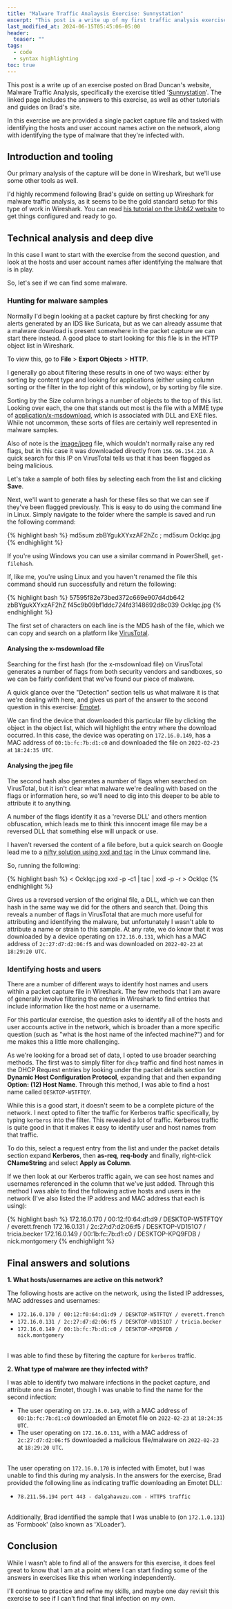 ```yaml
---
title: "Malware Traffic Analaysis Exercise: Sunnystation"
excerpt: "This post is a write up of my first traffic analysis exercise from Brad Duncan's website, Malware Traffic Analysis, titled 'Sunnystation'."
last_modified_at: 2024-06-15T05:45:06-05:00
header:
  teaser: ""
tags: 
  - code
  - syntax highlighting
toc: true
---
```


This post is a write up of an exercise posted on Brad Duncan's website, Malware Traffic Analysis, specifically the exercise titled '[Sunnystation](https://www.malware-traffic-analysis.net/2022/02/23/index.html)'. The linked page includes the answers to this exercise, as well as other tutorials and guides on Brad's site. 

In this exercise we are provided a single packet capture file and tasked with identifying the hosts and user account names active on the network, along with identifying the type of malware that they're infected with.

## Introduction and tooling

Our primary analysis of the capture will be done in Wireshark, but we'll use some other tools as well.

I'd highly recommend following Brad's guide on setting up Wireshark for malware traffic analysis, as it seems to be the gold standard setup for this type of work in Wireshark. You can read [his tutorial on the Unit42 website](https://unit42.paloaltonetworks.com/unit42-customizing-wireshark-changing-column-display/) to get things configured and ready to go.

## Technical analysis and deep dive

In this case I want to start with the exercise from the second question, and look at the hosts and user account names after identifying the malware that is in play.

So, let's see if we can find some malware.

### Hunting for malware samples

Normally I'd begin looking at a packet capture by first checking for any alerts generated by an IDS like Suricata, but as we can already assume that a malware download is present somewhere in the packet capture we can start there instead. A good place to start looking for this file is in the HTTP object list in Wireshark.

To view this, go to **File** > **Export Objects** > **HTTP**.

I generally go about filtering these results in one of two ways: either by sorting by content type and looking for applications (either using column sorting or the filter in the top right of this window), or by sorting by file size.

Sorting by the Size column brings a number of objects to the top of this list. Looking over each, the one that stands out most is the file with a MIME type of [application/x-msdownload](https://mimetype.io/application/x-msdownload), which is associated with DLL and EXE files. While not uncommon, these sorts of files are certainly well represented in malware samples.

Also of note is the [image/jpeg](https://mimetype.io/image/jpeg) file, which wouldn't normally raise any red flags, but in this case it was downloaded directly from `156.96.154.210`. A quick search for this IP on VirusTotal tells us that it has been flagged as being malicious.

Let's take a sample of both files by selecting each from the list and clicking **Save**.

Next, we'll want to generate a hash for these files so that we can see if they've been flagged previously. This is easy to do using the command line in Linux. Simply navigate to the folder where the sample is saved and run the following command:

{% highlight bash %}
md5sum zbBYgukXYxzAF2hZc ; md5sum Ocklqc.jpg
{% endhighlight %}

If you're using Windows you can use a similar command in PowerShell, `get-filehash`.

If, like me, you're using Linux and you haven't renamed the file this command should run successfully and return the following:

{% highlight bash %}
57595f82e73bed372c669e907d4db642  zbBYgukXYxzAF2hZ
f45c9b09bf1ddc724fd3148692d8c039  Ocklqc.jpg
{% endhighlight %}

The first set of characters on each line is the MD5 hash of the file, which we can copy and search on a platform like [VirusTotal](https://www.virustotal.com/gui/home/search).

#### Analysing the x-msdownload file

Searching for the first hash (for the x-msdownload file) on VirusTotal generates a number of flags from both security vendors and sandboxes, so we can be fairly confident that we've found our piece of malware.

A quick glance over the "Detection" section tells us what malware it is that we're dealing with here, and gives us part of the answer to the second question in this exercise: [Emotet](https://en.wikipedia.org/wiki/Emotet).

We can find the device that downloaded this particular file by clicking the object in the object list, which will highlight the entry where the download occurred. In this case, the device was operating on `172.16.0.149`, has a MAC address of `00:1b:fc:7b:d1:c0` and downloaded the file on `2022-02-23` at `18:24:35 UTC`.

#### Analysing the jpeg file

The second hash also generates a number of flags when searched on VirusTotal, but it isn't clear what malware we're dealing with based on the flags or information here, so we'll need to dig into this deeper to be able to attribute it to anything.

A number of the flags identify it as a 'reverse DLL' and others mention obfuscation, which leads me to think this innocent image file may be a reversed DLL that something else will unpack or use.

I haven't reversed the content of a file before, but a quick search on Google lead me to a [nifty solution using xxd and tac](https://unix.stackexchange.com/questions/416401/how-to-reverse-the-content-of-binary-file) in the Linux command line.

So, running the following:

{% highlight bash %}
< Ocklqc.jpg  xxd -p -c1 | tac | xxd -p -r > Ocklqc
{% endhighlight %}


Gives us a reversed version of the original file, a DLL, which we can then hash in the same way we did for the others and search that. Doing this reveals a number of flags in VirusTotal that are much more useful for attributing and identifying the malware, but unfortunately I wasn't able to attribute a name or strain to this sample. At any rate, we do know that it was downloaded by a device operating on `172.16.0.131`, which has a MAC address of `2c:27:d7:d2:06:f5` and was downloaded on `2022-02-23` at `18:29:20 UTC`.

### Identifying hosts and users

There are a number of different ways to identify host names and users within a packet capture file in Wireshark. The few methods that I am aware of generally involve filtering the entries in Wireshark to find entries that include information like the host name or a username.

For this particular exercise, the question asks to identify all of the hosts and user accounts active in the network, which is broader than a more specific question (such as "what is the host name of the infected machine?") and for me makes this a little more challenging.

As we're looking for a broad set of data, I opted to use broader searching methods. The first was to simply filter for `dhcp` traffic and find host names in the DHCP Request entries by looking under the packet details section for **Dynamic Host Configuration Protocol**, expanding that and then expanding **Option: (12) Host Name**. Through this method, I was able to find a host name called `DESKTOP-W5TFTQY`.

While this is a good start, it doesn't seem to be a complete picture of the network. I next opted to filter the traffic for Kerberos traffic specifically, by typing `kerberos` into the filter. This revealed a lot of traffic. Kerberos traffic is quite good in that it makes it easy to identify user and host names from that traffic.

To do this, select a request entry from the list and under the packet details section expand **Kerberos**, then **as-req**, **req-body** and finally, right-click **CNameString** and select **Apply as Column**.

If we then look at our Kerberos traffic again, we can see host names and usernames referenced in the column that we've just added. Through this method I was able to find the following active hosts and users in the network (I've also listed the IP address and MAC address that each is using):

{% highlight bash %}
172.16.0.170 / 00:12:f0:64:d1:d9 / DESKTOP-W5TFTQY / everett.french
172.16.0.131 / 2c:27:d7:d2:06:f5 / DESKTOP-VD151O7 / tricia.becker
172.16.0.149 / 00:1b:fc:7b:d1:c0 / DESKTOP-KPQ9FDB / nick.montgomery
{% endhighlight %}

## Final answers and solutions

**1. What hosts/usernames are active on this network?**  
  
The following hosts are active on the network, using the listed IP addresses, MAC addresses and usernames:

- `172.16.0.170 / 00:12:f0:64:d1:d9 / DESKTOP-W5TFTQY / everett.french`
- `172.16.0.131 / 2c:27:d7:d2:06:f5 / DESKTOP-VD151O7 / tricia.becker`
- `172.16.0.149 / 00:1b:fc:7b:d1:c0 / DESKTOP-KPQ9FDB / nick.montgomery`  
  
<br/>I was able to find these by filtering the capture for `kerberos` traffic.

**2. What type of malware are they infected with?**  
  
I was able to identify two malware infections in the packet capture, and attribute one as Emotet, though I was unable to find the name for the second infection:

- The user operating on `172.16.0.149`, with a MAC address of `00:1b:fc:7b:d1:c0` downloaded an Emotet file on `2022-02-23` at `18:24:35 UTC`.
- The user operating on `172.16.0.131`, with a MAC address of `2c:27:d7:d2:06:f5` downloaded a malicious file/malware on `2022-02-23` at `18:29:20 UTC`.

<br/>The user operating on `172.16.0.170` is infected with Emotet, but I was unable to find this during my analysis. In the answers for the exercise, Brad provided the following line as indicating traffic downloading an Emotet DLL:

- `78.211.56.194 port 443 - dalgahavuzu.com - HTTPS traffic`  
  
<br/>Additionally, Brad identified the sample that I was unable to (on `172.1.0.131`) as 'Formbook' (also known as 'XLoader').

## Conclusion

While I wasn't able to find all of the answers for this exercise, it does feel great to know that I am at a point where I can start finding some of the answers in exercises like this when working independently.

I'll continue to practice and refine my skills, and maybe one day revisit this exercise to see if I can't find that final infection on my own.
